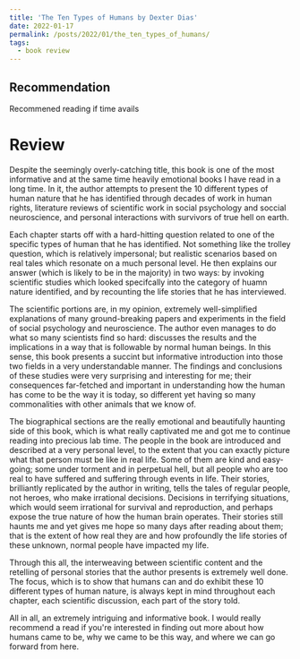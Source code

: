 ```yaml
---
title: 'The Ten Types of Humans by Dexter Dias'
date: 2022-01-17
permalink: /posts/2022/01/the_ten_types_of_humans/
tags:
  - book review
---
```


Recommendation
------
Recommened reading if time avails


Review
======
Despite the seemingly overly-catching title, this book is one of the most informative and at the same time heavily emotional books I have read in a long time. In it, the author attempts to present the 10 different types of human nature that he has identified through decades of work in human rights, literature reviews of scientific work in social psychology and soccial neuroscience, and personal interactions with survivors of true hell on earth.

Each chapter starts off with a hard-hitting question related to one of the specific types of human that he has identified. Not something like the trolley question, which is relatively impersonal; but realistic scenarios based on real tales which resonate on a much personal level. He then explains our answer (which is likely to be in the majority) in two ways: by invoking scientific studies which looked specifcally into the category of huamn nature identified, and by recounting the life stories that he has interviewed.

The scientific portions are, in my opinion, extremely well-simplified explanations of many ground-breaking papers and experiments in the field of social psychology and neuroscience. The author even manages to do what so many scientists find so hard: discusses the results and the implications in a way that is followable by normal human beings. In this sense, this book presents a succint but informative introduction into those two fields in a very understandable manner. The findings and conclusions of these studies were very surprising and interesting for me; their consequences far-fetched and important in understanding how the human has come to be the way it is today, so different yet having so many commonalities with other animals that we know of.

The biographical sections are the really emotional and beautifully haunting side of this book, which is what really captivated me and got me to continue reading into precious lab time. The people in the book are introduced and described at a very personal level, to the extent that you can exactly picture what that person must be like in real life. Some of them are kind and easy-going; some under torment and in perpetual hell, but all people who are too real to have suffered and suffering through events in life. Their stories, brilliantly replicated by the author in writing, tells the tales of regular people, not heroes, who make irrational decisions. Decisions in terrifying situations, which would seem irrational for survival and reproduction, and perhaps expose the true nature of how the human brain operates. Their stories still haunts me and yet gives me hope so many days after reading about them; that is the extent of how real they are and how profoundly the life stories of these unknown, normal people have impacted my life.

Through this all, the interweaving between scientific content and the retelling of personal stories that the author presents is extremely well done. The focus, which is to show that humans can and do exhibit these 10 different types of human nature, is always kept in mind throughout each chapter, each scientific discussion, each part of the story told.

All in all, an extremely intriguing and informative book. I would really recommend a read if you're interested in finding out more about how humans came to be, why we came to be this way, and where we can go forward from here.